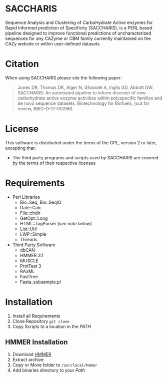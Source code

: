 # SACCHARIS
Sequence Analysis and Clustering of CarboHydrate Active enzymes for Rapid Informed prediction of Specificity (SACCHARIS), is a PERL based pipeline designed to improve functional predictions of uncharacterized sequences for any CAZyme or CBM family currently maintained on the CAZy website or within user-defined datasets.
# Citation
When using SACCHARIS please site the following paper:
> Jones DR, Thomas DK, Alger N, Ghavidel A, Inglis GD, Abbott DW. SACCHARIS: An automated pipeline to inform discover of new carbohydrate active enzyme activities within polyspecific families and de novo sequence datasets. Biotechnology for Biofuels, (out for review, BBIO-D-17-00286).
# License
This software is distributed under the terms of the GPL, version 2 or later, excepting that:
- The third party programs and scripts used by SACCHARIS are covered by the terms of their respective licenses
# Requirements
- Perl Libraries
  - Bio::Seq, Bio::SeqIO
  - Date::Calc
  - File::chdir
  - GetOpt::Long
  - HTML::TagParser  (*see note below*)
  - List::Util
  - LWP::Simple
  - Threads
- Third Party Software
  - dbCAN
  - HMMER 3.1
  - MUSCLE
  - ProtTest 3
  - RAxML
  - FastTree
  - Fasta_subsample.pl
# Installation
1. Install all Requirements
2. Clone Repository `git clone`
3. Copy Scripts to a location in the *PATH*
## HMMER Installation
1. Download [HMMER](http://hmmer.org/download.html)
2. Extract archive
3. Copy or Move folder to `/usr/local/hmmer`
4. Add binaries directory to your *Path*
